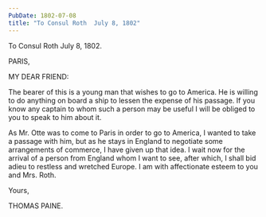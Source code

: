 ```yaml
---
PubDate: 1802-07-08
title: "To Consul Roth  July 8, 1802"
---
```


   To Consul Roth  July 8, 1802.

   PARIS,

   MY DEAR FRIEND:

   The bearer of this is a young man that wishes to go to America. He is
   willing to do anything on board a ship to lessen the expense of his
   passage. If you know any captain to whom such a person may be useful I
   will be obliged to you to speak to him about it.

   As Mr. Otte was to come to Paris in order to go to America, I wanted to
   take a passage with him, but as he stays in England to negotiate some
   arrangements of commerce, I have given up that idea. I wait now for the
   arrival of a person from England whom I want to see, after which, I shall
   bid adieu to restless and wretched Europe. I am with affectionate esteem
   to you and Mrs. Roth.

   Yours,

   THOMAS PAINE.


